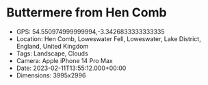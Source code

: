 # Buttermere from Hen Comb

- GPS: 54.550974999999994,-3.3426833333333335
- Location: Hen Comb, Loweswater Fell, Loweswater, Lake District, England, United Kingdom
- Tags: Landscape, Clouds
- Camera: Apple iPhone 14 Pro Max
- Date: 2023-02-11T13:55:12.000+00:00
- Dimensions: 3995x2996
